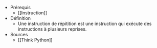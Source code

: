- Prérequis
	- [[Instruction]]
- Définition
	-	Une instruction de répitition est une instruction qui exécute des instructions à plusieurs reprises.
- Sources
	- [[Think Python]]
